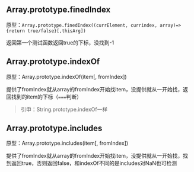 ## Array.prototype.finedIndex

原型：`Array.prototype.finedIndex((currElement, currindex, array)=>{return true/false}[,thisArg])`

返回第一个测试函数返回true的下标，没找到-1

## Array.prototype.indexOf

原型：Array.prototype.indexOf(item[, fromIndex])

提供了fromIndex就从array的fromIndex开始找item，没提供就从一开始找，返回找到的item的下标（`===`判断）

> 引申：String.prototype.indexOf一样

## Array.prototype.includes

原型：Array.prototype.includes(item[, fromIndex])

提供了fromIndex就从array的fromIndex开始找item，没提供就从一开始找，找到返回true，否则返回false，和indexOf不同的是includes对NaN也可检测

